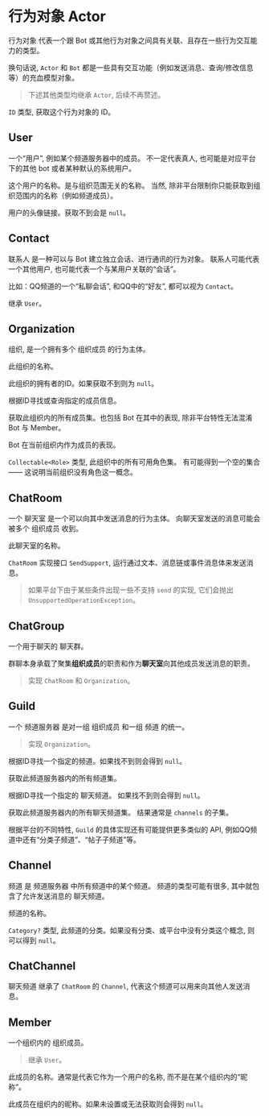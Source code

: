 # 行为对象 Actor

<tooltip term="行为对象">行为对象</tooltip>
代表一个跟 Bot 或其他行为对象之间具有关联、且存在一些行为交互能力的类型。

换句话说, `Actor` 和 `Bot` 都是一些具有交互功能（例如发送消息、查询/修改信息等）的充血模型对象。

> 下述其他类型均继承 `Actor`, 后续不再赘述。

<deflist>
<def title="id">

`ID` 类型, 获取这个行为对象的 ID。

</def>
</deflist>

## User

一个“用户”, 例如某个频道服务器中的成员。
不一定代表真人, 也可能是对应平台下的其他 bot 或者某种默认的系统用户。

<deflist>
<def title="name">

这个用户的名称。是与组织范围无关的名称。
当然, 除非平台限制你只能获取到组织范围内的名称（例如频道成员）。

</def>
<def title="avatar">

用户的头像链接。获取不到会是 `null`。

</def>
</deflist>

## Contact

<tooltip term="联系人">联系人</tooltip>
是一种可以与 Bot 建立独立会话、进行通讯的行为对象。 
联系人可能代表一个其他用户, 也可能代表一个与某用户关联的“会话”。

比如：QQ频道的一个“私聊会话”, 和QQ中的“好友”, 都可以视为 `Contact`。

继承 `User`。

## Organization

<tooltip term="组织">组织</tooltip>, 
是一个拥有多个 
<tooltip term="组织成员">组织成员</tooltip>
的行为主体。

<deflist>
<def title="name">

此组织的名称。

</def>
<def title="ownerId">

此组织的拥有者的ID。如果获取不到则为 `null`。

</def>
<def title="member(...)">

根据ID寻找或查询指定的成员信息。

</def>
<def title="members">

获取此组织内的所有成员集。也包括 Bot 在其中的表现, 
除非平台特性无法混淆 Bot 与 Member。

</def>
<def title="botAsMember">

Bot 在当前组织内作为成员的表现。

</def>
<def title="roles">

`Collectable<Role>` 类型, 此组织中的所有可用角色集。
有可能得到一个空的集合 —— 这说明当前组织没有角色这一概念。

</def>
</deflist>

## ChatRoom

一个
<tooltip term="聊天室">聊天室</tooltip>
是一个可以向其中发送消息的行为主体。 向聊天室发送的消息可能会被多个 组织成员 收到。

<deflist>
<def title="name">

此聊天室的名称。

</def>
<def title="send(...)">

`ChatRoom` 实现接口 `SendSupport`, 运行通过文本、消息链或事件消息体来发送消息。

> 如果平台下由于某些条件出现一些不支持 `send` 的实现, 它们会抛出 `UnsupportedOperationException`。

</def>
</deflist>

## ChatGroup

一个用于聊天的
<tooltip term="聊天室">聊天群</tooltip>。

群聊本身承载了聚集**组织成员**的职责和作为**聊天室**向其他成员发送消息的职责。

> 实现 `ChatRoom` 和 `Organization`。

## Guild

一个
<tooltip term="频道服务器">频道服务器</tooltip>
是对一组 
<tooltip term="组织成员">组织成员</tooltip>
和一组 
<tooltip term="频道">频道</tooltip> 
的统一。

> 实现 `Organization`。

<deflist>
<def title="channel(...)">

根据ID寻找一个指定的频道。如果找不到则会得到 `null`。

</def>
<def title="channels">

获取此频道服务器内的所有频道集。

</def>
<def title="chatChannel(...)">

根据ID寻找一个指定的
<tooltip term="聊天频道">聊天频道</tooltip>。
如果找不到则会得到 `null`。

</def>
<def title="chatChannels">

获取此频道服务器内的所有聊天频道集。
结果通常是 `channels` 的子集。

</def>
</deflist>

<note>

根据平台的不同特性, `Guild` 的具体实现还有可能提供更多类似的 API, 
例如QQ频道中还有“分类子频道”、“帖子子频道”等。

</note>

## Channel

<tooltip term="频道">频道</tooltip>
是
<tooltip term="频道服务器">频道服务器</tooltip>
中所有频道中的某个频道。
频道的类型可能有很多, 其中就包含了允许发送消息的
<tooltip term="聊天频道">聊天频道</tooltip>。

<deflist>
<def title="name">

频道的名称。

</def>
</deflist>

<deflist>
<def title="category">

`Category?` 类型, 此频道的分类。如果没有分类、或平台中没有分类这个概念, 则可以得到 `null`。

</def>
</deflist>

## ChatChannel

<tooltip term="聊天频道">聊天频道</tooltip>
继承了 `ChatRoom` 的 `Channel`, 代表这个频道可以用来向其他人发送消息。

## Member

一个组织内的
<tooltip term="组织成员">组织成员</tooltip>。

> 继承 `User`。

<deflist>
<def title="name">

此成员的名称。通常是代表它作为一个用户的名称, 而不是在某个组织内的“昵称”。

</def>
<def title="nick">

此成员在组织内的昵称。如果未设置或无法获取则会得到 `null`。

</def>
</deflist>